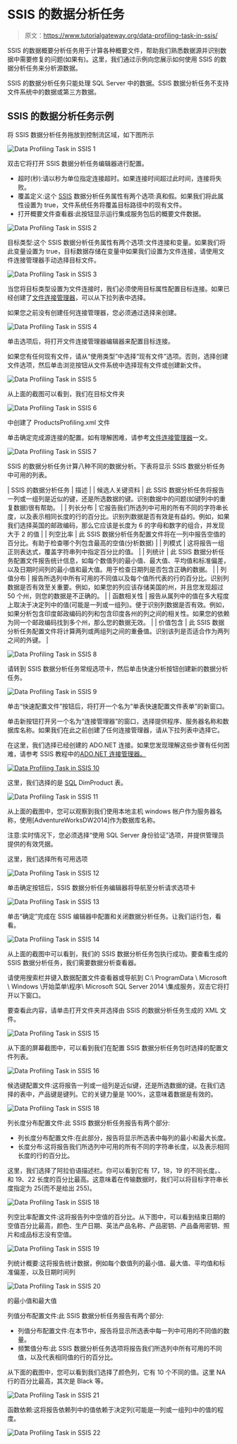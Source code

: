 # SSIS 的数据分析任务

> 原文：<https://www.tutorialgateway.org/data-profiling-task-in-ssis/>

SSIS 的数据概要分析任务用于计算各种概要文件，帮助我们熟悉数据源并识别数据中需要修复的问题(如果有)。这里，我们通过示例向您展示如何使用 SSIS 的数据分析任务来分析源数据。

SSIS 的数据分析任务只能处理 SQL Server 中的数据。SSIS 数据分析任务不支持文件系统中的数据或第三方数据。

## SSIS 的数据分析任务示例

将 SSIS 数据分析任务拖放到控制流区域，如下图所示

![Data Profiling Task in SSIS 1](img/0705abf331b439c9839cb522b3cfd411.png)

双击它将打开 SSIS 数据分析任务编辑器进行配置。

*   超时(秒):请以秒为单位指定连接超时。如果连接时间超过此时间，连接将失败。
*   覆盖定义:这个 [SSIS](https://www.tutorialgateway.org/ssis/) 数据分析任务属性有两个选项:真和假。如果我们将此属性设置为 true，文件系统任务将覆盖目标路径中的现有文件。
*   打开概要文件查看器:此按钮显示运行集成服务包后的概要文件数据。

![Data Profiling Task in SSIS 2](img/36fafb135e1be904a530a696c6dc3851.png)

目标类型:这个 SSIS 数据分析任务属性有两个选项:文件连接和变量。如果我们将此变量设置为 true，目标数据存储在变量中如果我们设置为文件连接，请使用文件连接管理器手动选择目标文件。

![Data Profiling Task in SSIS 3](img/e84c99bceb8cd57ba4196559483dc608.png)

当您将目标类型设置为文件连接时，我们必须使用目标属性配置目标连接。如果已经创建了[文件连接管理器](https://www.tutorialgateway.org/file-connection-manager-in-ssis/)，可以从下拉列表中选择。

如果您之前没有创建任何连接管理器，您必须通过选择<new connection..="">来创建。</new>

![Data Profiling Task in SSIS 4](img/5c2ec7c500aa90a25dbdb9d50554fa87.png)

单击<new connection..="">选项后，将打开文件连接管理器编辑器来配置目标连接。</new>

如果您有任何现有文件，请从“使用类型”中选择“现有文件”选项。否则，选择创建文件选项，然后单击浏览按钮从文件系统中选择现有文件或创建新文件。

![Data Profiling Task in SSIS 5](img/a7dabef654e38f48d71ca601cb3fad16.png)

从上面的截图可以看到，我们在目标文件夹

![Data Profiling Task in SSIS 6](img/7effb41743bb13ecfd4dccce752eb580.png)

中创建了 ProductsProfiling.xml 文件

单击确定完成源连接的配置。如有理解困难，请参考[文件连接管理器](https://www.tutorialgateway.org/file-connection-manager-in-ssis/)一文。

![Data Profiling Task in SSIS 7](img/9d4e74f72b090508e9e24bce8e8aa6d3.png)

SSIS 的数据分析任务计算八种不同的数据分析。下表将显示 SSIS 数据分析任务中可用的列表。

| SSIS 的数据分析任务 | 描述 |
| 候选人关键资料 | 此 SSIS 数据分析任务将报告一列或一组列是近似的键，还是所选数据的键。识别数据中的问题(如键列中的重复数据)很有帮助。 |
| 列长分布 | 它报告我们所选列中可用的所有不同的字符串长度，以及表示相同长度的行的百分比。识别列数据是否有效是有益的。例如，如果我们选择英国的邮政编码，那么它应该是长度为 6 的字母和数字的组合，并发现大于 2 的值 |
| 列空比率 | 此 SSIS 数据分析任务配置文件将在一列中报告空值的百分比。有助于检查哪个列包含最高的空值(分析数据) |
| 列模式 | 这将报告一组正则表达式，覆盖字符串列中指定百分比的值。 |
| 列统计 | 此 SSIS 数据分析任务配置文件报告统计信息，如每个数值列的最小值、最大值、平均值和标准偏差，以及日期时间列的最小值和最大值。用于检查日期列是否包含正确的数据。 |
| 列值分布 | 报告所选列中所有可用的不同值以及每个值所代表的行的百分比。识别列数据是否有效至关重要。例如，如果您的列应该存储美国的州，并且您发现超过 50 个州，则您的数据是不正确的。 |
| 函数相关性 | 报告从属列中的值在多大程度上取决于决定列中的值(可能是一列或一组列)。便于识别列数据是否有效。例如，如果分析包含印度邮政编码的列和包含印度各州的列之间的相关性。如果您的依赖为同一个邮政编码找到多个州，那么您的数据无效。 |
| 价值包含 | 此 SSIS 数据分析任务配置文件将计算两列或两组列之间的重叠值。识别该列是否适合作为两列之间的外键。 |

![Data Profiling Task in SSIS 8](img/d22223caec83a9b3fde878975ed058e0.png)

请转到 SSIS 数据分析任务常规选项卡，然后单击快速分析按钮创建新的数据分析任务。

![Data Profiling Task in SSIS 9](img/68aaf0681ebf23ec0a749942ad45f36b.png)

单击“快速配置文件”按钮后，将打开一个名为“单表快速配置文件表单”的新窗口。

单击新按钮打开另一个名为“连接管理器”的窗口，选择提供程序、服务器名称和数据库名称。如果我们在此之前创建了任何连接管理器，请从下拉列表中选择它。

在这里，我们选择已经创建的 ADO.NET 连接。如果您发现理解这些步骤有任何困难，请参考 SSIS 教程中的[ADO.NET 连接管理器。](https://www.tutorialgateway.org/ado-net-connection-manager-in-ssis/)

[![Data Profiling Task in SSIS 10](img/4521b147d65e8aa9d595d373a8f5a658.png)](https://www.tutorialgateway.org/ado-net-connection-manager-in-ssis/)

这里，我们选择的是 [SQL](https://www.tutorialgateway.org/sql/) DimProduct 表。

![Data Profiling Task in SSIS 11](img/1a043ba15941600343a54536171e3e9e.png)

从上面的截图中，您可以观察到我们使用本地主机 windows 帐户作为服务器名称，使用[AdventureWorksDW2014]作为数据库名称。

注意:实时情况下，您必须选择“使用 SQL Server 身份验证”选项，并提供管理员提供的有效凭据。

这里，我们选择所有可用选项

![Data Profiling Task in SSIS 12](img/2fb04399c14b8b11b868476961bbc86d.png)

单击确定按钮后，SSIS 数据分析任务编辑器将导航至分析请求选项卡

![Data Profiling Task in SSIS 13](img/e48b83934dce1c407e0430cb52e50306.png)

单击“确定”完成在 SSIS 编辑器中配置和关闭数据分析任务。让我们运行包，看看。

![Data Profiling Task in SSIS 14](img/edfbd931f61a8a2304d45b50d58e8130.png)

从上面的截图中可以看到，我们的 SSIS 数据分析任务包执行成功。要查看生成的 SSIS 数据分析任务，我们需要数据分析查看器。

请使用搜索栏并键入数据配置文件查看器或导航到 C:\ ProgramData \ Microsoft \ Windows \开始菜单\程序\ Microsoft SQL Server 2014 \集成服务，双击它将打开以下窗口。

要查看此内容，请单击打开文件夹并选择由 SSIS 的数据分析任务生成的 XML 文件。

![Data Profiling Task in SSIS 15](img/b927869cd0141fa35ccb476770d3b330.png)

从下面的屏幕截图中，可以看到我们在配置 SSIS 数据分析任务包时选择的配置文件列表。

![Data Profiling Task in SSIS 16](img/8cc4b6250a8104e2726c1d8722e73c26.png)

候选键配置文件:这将报告一列或一组列是近似键，还是所选数据的键。在我们选择的表中，产品键是键列。它的关键力量是 100%，这意味着数据是有效的。

![Data Profiling Task in SSIS 18](img/7d62a18b96fc7bbf41f1dc62bab5b4f8.png)

列长度分布配置文件:此 SSIS 数据分析任务报告有两个部分:

*   列长度分布配置文件:在此部分，报告将显示所选表中每列的最小和最大长度。
*   长度分布:这将报告我们所选列中可用的所有不同的字符串长度，以及表示相同长度的行的百分比。

这里，我们选择了阿拉伯语描述栏。你可以看到它有 17，18，19 的不同长度。、和 19、22 长度的百分比最高。这意味着在传输数据时，我们可以将目标字符串长度指定为 25(而不是给出 255)。

![Data Profiling Task in SSIS 18](img/a855dd7b44d4e032ab7a07227817952e.png)

列空比率配置文件:这将报告列中空值的百分比。从下图中，可以看到结束日期的空值百分比最高，颜色、生产日期、英法产品名称、产品密钥、产品备用密钥、照片和成品标志没有空值。

![Data Profiling Task in SSIS 19](img/7815101a0164eac974e849541cc276f0.png)

列统计概要:这将报告统计数据，例如每个数值列的最小值、最大值、平均值和标准偏差，以及日期时间列

![Data Profiling Task in SSIS 20](img/a606d320da3f6c99b7ad151678f035ef.png)

的最小值和最大值

列值分布配置文件:此 SSIS 数据分析任务报告有两个部分:

*   列值分布配置文件:在本节中，报告将显示所选表中每一列中可用的不同值的数量。
*   频繁值分布:此 SSIS 数据分析任务选项将报告我们所选列中所有可用的不同值，以及代表相同值的行的百分比。

从下面的截图中，您可以看到我们选择了颜色列，它有 10 个不同的值。这里 NA 行的百分比最高，其次是 Black 等。

![Data Profiling Task in SSIS 21](img/472f027dceba91871446dbda121f62dc.png)

函数依赖:这将报告依赖列中的值依赖于决定列(可能是一列或一组列)中的值的程度。

![Data Profiling Task in SSIS 22](img/ff01edcdf567a43ac84395e1c94b8820.png)